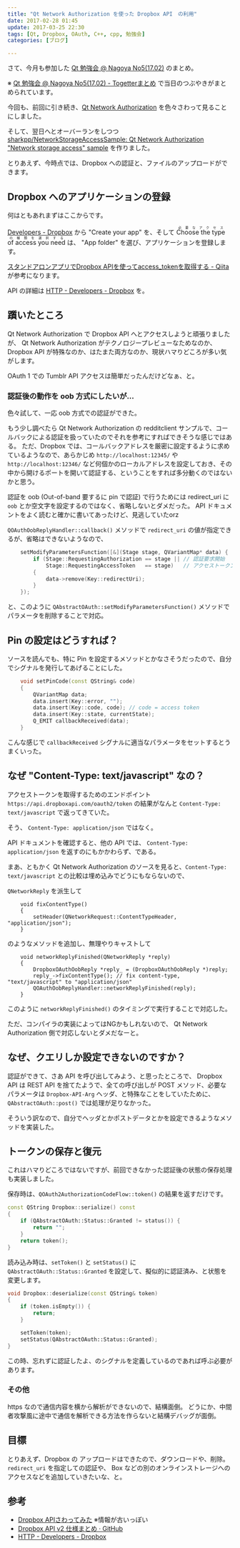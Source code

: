 ```yaml
---
title: "Qt Network Authorization を使った Dropbox API　の利用"
date: 2017-02-28 01:45
update: 2017-03-25 22:30
tags: [Qt, Dropbox, OAuth, C++, cpp, 勉強会]
categories: [ブログ]

---
```


さて、今月も参加した [Qt 勉強会 @ Nagoya No5(17.02)](https://qt-users.connpass.com/event/50191/) のまとめ。

※ [Qt 勉強会 @ Nagoya No5(17.02) - Togetterまとめ](https://togetter.com/li/1092293) で当日のつぶやきがまとめられています。

今回も、前回に引き続き、[Qt Network Authorization](https://doc.qt.io/qt-5/qtnetworkauth-index.html) を色々さわって見ることにしました。

そして、翌日へとオーバーランをしつつ [sharkpp/NetworkStorageAccessSample: Qt Network Authorization "Network storage access" sample](https://github.com/sharkpp/NetworkStorageAccessSample) を作りました。

とりあえず、今時点では、Dropbox への認証と、ファイルのアップロードができます。

## Dropbox へのアプリケーションの登録

何はともあれまずはここからです。

[Developers - Dropbox](https://www.dropbox.com/developers) から "Create your app" を、そして <ruby><rb>Choose the type of access you need</rb><rp>(</rp><rt>必要なアクセスの種類を選択する</rt><rp>)</rp></ruby> は、 "App folder" を選び、アプリケーションを登録します。

[スタンドアロンアプリでDropbox APIを使ってaccess_tokenを取得する - Qiita](http://qiita.com/kz_morita/items/3ae70b10351a48a806eb) が参考になります。

API の詳細は [HTTP - Developers - Dropbox](https://www.dropbox.com/developers/documentation/http/documentation) を。

## 躓いたところ

Qt Network Authorization で Dropbox API へとアクセスしようと頑張りましたが、 Qt Network Authorization がテクノロジープレビューなためなのか、 Dropbox API が特殊なのか、はたまた両方なのか、現状ハマりどころが多い気がします。

OAuth 1 での Tumblr API アクセスは簡単だったんだけどなぁ、と。

### 認証後の動作を oob 方式にしたいが...

色々試して、一応 oob 方式での認証ができた。


もう少し調べたら Qt Network Authorization の redditclient サンプルで、コールバックによる認証を扱っていたのでそれを参考にすればできそうな感じではある。
ただ、Dropbox では、コールバックアドレスを厳密に設定するように求めているようなので、あらかじめ `http://localhost:12345/` や `http://localhost:12346/` など何個かのローカルアドレスを設定しておき、その中から開けるポートを開いて認証する、ということをすれば多分動くのではないかと思う。


認証を oob (Out-of-band 要するに pin で認証) で行うためには redirect_uri に `oob` とか空文字を設定するのではなく、省略しないとダメだった。
API ドキュメントをよく読むと確かに書いてあったけど、見逃していたorz

`QOAuthOobReplyHandler::callback()` メソッドで `redirect_uri` の値が指定できるが、省略はできないようなので、

```cpp
    setModifyParametersFunction([&](Stage stage, QVariantMap* data) {
        if (Stage::RequestingAuthorization == stage || // 認証要求開始
            Stage::RequestingAccessToken   == stage)   // アクセストークン要求開始
        {
            data->remove(Key::redirectUri);
        }
    });
```

と、このように `QAbstractOAuth::setModifyParametersFunction()` メソッドでパラメータを削除することで対応。

## Pin の設定はどうすれば？

ソースを読んでも、特に Pin を設定するメソッドとかなさそうだったので、自分でシグナルを発行してあげることにした。

```cpp
    void setPinCode(const QString& code)
    {
        QVariantMap data;
        data.insert(Key::error, "");
        data.insert(Key::code, code); // code = access token
        data.insert(Key::state, currentState);
        Q_EMIT callbackReceived(data);
    }
```

こんな感じで `callbackReceived` シグナルに適当なパラメータをセットするとうまくいった。

## なぜ "Content-Type: text/javascript" なの？

アクセストークンを取得するためのエンドポイント `https://api.dropboxapi.com/oauth2/token` の結果がなんと `Content-Type: text/javascript` で返ってきていた。

そう、 `Content-Type: application/json` ではなく。

API ドキュメントを確認すると、他の API では、 `Content-Type: application/json` を返すのにもかかわらず、である。

まあ、ともかく Qt Network Authorization のソースを見ると、`Content-Type: text/javascript` との比較は埋め込みでどうにもならないので、

`QNetworkReply` を派生して

```
    void fixContentType()
    {
        setHeader(QNetworkRequest::ContentTypeHeader, "application/json");
    }
```

のようなメソッドを追加し、無理やりキャストして

```
    void networkReplyFinished(QNetworkReply *reply)
    {
        DropboxOAuthOobReply *reply_ = (DropboxOAuthOobReply *)reply;
        reply_->fixContentType(); // fix content-type, "text/javascript" to "application/json"
        QOAuthOobReplyHandler::networkReplyFinished(reply);
    }
```

このように `networkReplyFinished()` のタイミングで実行することで対応した。

ただ、コンパイラの実装によってはNGかもしれないので、 Qt Network Authorization 側で対応しないとダメだなーと。

## なぜ、クエリしか設定できないのですか？

認証ができて、さあ API を呼び出してみよう、と思ったところで、 Dropbox API は REST API を捨てたようで、全ての呼び出しが POST メソッド、必要なパラメータは `Dropbox-API-Arg` ヘッダ、と特殊なことをしていたために、`QAbstractOAuth::post()` では処理が足りなかった。

そういう訳なので、自分でヘッダとかポストデータとかを設定できるようなメソッドを実装した。

## トークンの保存と復元

これはハマりどころではないですが、前回できなかった認証後の状態の保存処理も実装しました。

保存時は、`QOAuth2AuthorizationCodeFlow::token()` の結果を返すだけです。

```cpp
const QString Dropbox::serialize() const
{
    if (QAbstractOAuth::Status::Granted != status()) {
        return "";
    }
    return token();
}
```

読み込み時は、`setToken()` と `setStatus()` に `QAbstractOAuth::Status::Granted` を設定して、擬似的に認証済み、と状態を変更します。

```cpp
void Dropbox::deserialize(const QString& token)
{
    if (token.isEmpty()) {
        return;
    }

    setToken(token);
    setStatus(QAbstractOAuth::Status::Granted);
}
```

この時、忘れずに認証したよ、のシグナルを定義しているのであれば呼ぶ必要があります。

### その他

https なので通信内容を横から解析ができないので、結構面倒。
どうにか、中間者攻撃風に途中で通信を解析できる方法を作らないと結構デバッグが面倒。

## 目標

とりあえず、Dropbox の アップロードはできたので、ダウンロードや、削除。
`redirect_uri` を指定しての認証や、 Box などの別のオンラインストレージへのアクセスなどを追加していきたいな、と。

## 参考

* [Dropbox APIさわってみた](http://www.slideshare.net/ginpei_jp/dropbox-api-39190004) ※情報が古いっぽい
* [Dropbox API v2 仕様まとめ · GitHub](https://gist.github.com/voluntas/fe9394ce56ef4a305aa14168c09a3991)
* [HTTP - Developers - Dropbox](https://www.dropbox.com/developers/documentation/http/documentation)


